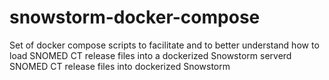# snowstorm-docker-compose
Set of docker compose scripts to facilitate and to better understand how to load SNOMED CT release files into a dockerized Snowstorm serverd SNOMED CT release files into dockerized Snowstorm 
